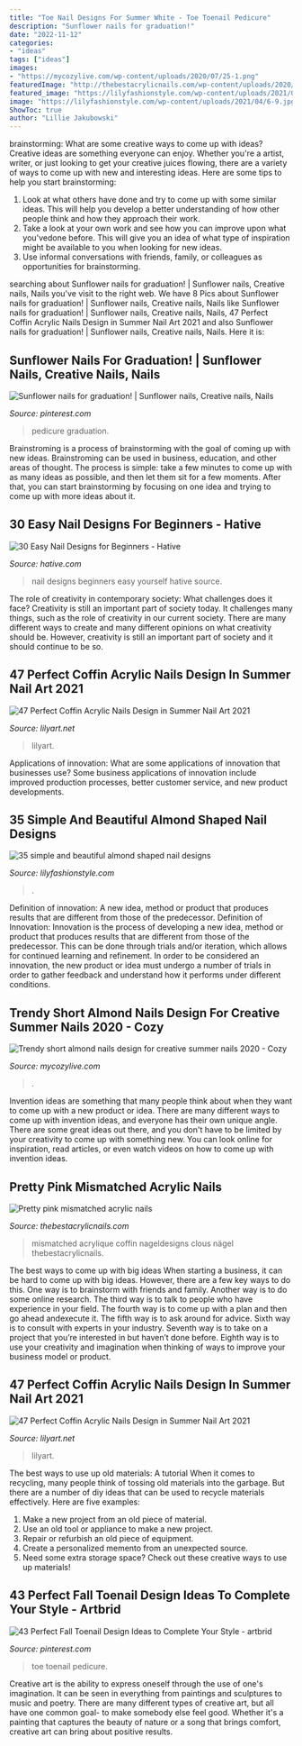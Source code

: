 ```yaml
---
title: "Toe Nail Designs For Summer White - Toe Toenail Pedicure"
description: "Sunflower nails for graduation!"
date: "2022-11-12"
categories:
- "ideas"
tags: ["ideas"]
images:
- "https://mycozylive.com/wp-content/uploads/2020/07/25-1.png"
featuredImage: "http://thebestacrylicnails.com/wp-content/uploads/2020/12/nail-art-designs-30-430x580.jpg"
featured_image: "https://lilyfashionstyle.com/wp-content/uploads/2021/04/6-9.jpg"
image: "https://lilyfashionstyle.com/wp-content/uploads/2021/04/6-9.jpg"
ShowToc: true
author: "Lillie Jakubowski"
---
```



brainstorming: What are some creative ways to come up with ideas?
Creative ideas are something everyone can enjoy. Whether you're a artist, writer, or just looking to get your creative juices flowing, there are a variety of ways to come up with new and interesting ideas. Here are some tips to help you start brainstorming: 
1. Look at what others have done and try to come up with some similar ideas. This will help you develop a better understanding of how other people think and how they approach their work. 
2. Take a look at your own work and see how you can improve upon what you'vedone before. This will give you an idea of what type of inspiration might be available to you when looking for new ideas. 
3. Use informal conversations with friends, family, or colleagues as opportunities for brainstorming.

	

		
searching about Sunflower nails for graduation! | Sunflower nails, Creative nails, Nails you've visit to the right web. We have 8 Pics about Sunflower nails for graduation! | Sunflower nails, Creative nails, Nails like Sunflower nails for graduation! | Sunflower nails, Creative nails, Nails, 47 Perfect Coffin Acrylic Nails Design in Summer Nail Art 2021 and also Sunflower nails for graduation! | Sunflower nails, Creative nails, Nails. Here it is:
		
    
## Sunflower Nails For Graduation! | Sunflower Nails, Creative Nails, Nails

<img loading=lazy src="https://i.pinimg.com/736x/51/41/d0/5141d028465ede3cf04836020d0a150d--sunflower-nails-sunflowers.jpg" onerror="this.onerror=null;this.src='https://tse4.mm.bing.net/th?id=OIP.1HT5bzTVpG0yICjrr3rVJAHaJ3&amp;pid=15.1';" alt="Sunflower nails for graduation! | Sunflower nails, Creative nails, Nails">

_Source: pinterest.com_

>pedicure graduation. 

	

Brainstroming is a process of brainstorming with the goal of coming up with new ideas. Brainstroming can be used in business, education, and other areas of thought. The process is simple: take a few minutes to come up with as many ideas as possible, and then let them sit for a few moments. After that, you can start brainstorming by focusing on one idea and trying to come up with more ideas about it.

    
## 30 Easy Nail Designs For Beginners - Hative

<img loading=lazy src="https://hative.com/wp-content/uploads/2014/11/easy-nail-designs/15-easy-nail-designs-for-beginners.jpg" onerror="this.onerror=null;this.src='https://tse4.mm.bing.net/th?id=OIP._J77519sm_agWHNC0quYgAHaJ4&amp;pid=15.1';" alt="30 Easy Nail Designs for Beginners - Hative">

_Source: hative.com_

>nail designs beginners easy yourself hative source. 

	

The role of creativity in contemporary society: What challenges does it face?
Creativity is still an important part of society today. It challenges many things, such as the role of creativity in our current society. There are many different ways to create and many different opinions on what creativity should be. However, creativity is still an important part of society and it should continue to be so.

    
## 47 Perfect Coffin Acrylic Nails Design In Summer Nail Art 2021

<img loading=lazy src="https://lilyart.net/wp-content/uploads/2021/05/30-14-683x1024.jpg" onerror="this.onerror=null;this.src='https://tse2.mm.bing.net/th?id=OIP.qLvpeAUz1uxfSo4QNXHqXAHaLG&amp;pid=15.1';" alt="47 Perfect Coffin Acrylic Nails Design in Summer Nail Art 2021">

_Source: lilyart.net_

>lilyart. 

	

Applications of innovation: What are some applications of innovation that businesses use?
Some business applications of innovation include improved production processes, better customer service, and new product developments.

    
## 35 Simple And Beautiful Almond Shaped Nail Designs

<img loading=lazy src="https://lilyfashionstyle.com/wp-content/uploads/2021/04/6-9.jpg" onerror="this.onerror=null;this.src='https://tse1.mm.bing.net/th?id=OIP.GKiueGqtuSRgI21hls7ULQHaLH&amp;pid=15.1';" alt="35 simple and beautiful almond shaped nail designs">

_Source: lilyfashionstyle.com_

>. 

	

Definition of innovation: A new idea, method or product that produces results that are different from those of the predecessor.
Definition of Innovation: 
Innovation is the process of developing a new idea, method or product that produces results that are different from those of the predecessor. This can be done through trials and/or iteration, which allows for continued learning and refinement. In order to be considered an innovation, the new product or idea must undergo a number of trials in order to gather feedback and understand how it performs under different conditions.

    
## Trendy Short Almond Nails Design For Creative Summer Nails 2020 - Cozy

<img loading=lazy src="https://mycozylive.com/wp-content/uploads/2020/07/25-1.png" onerror="this.onerror=null;this.src='https://tse3.mm.bing.net/th?id=OIP.j_hu4KnVtcEdzw2PrcS_cgHaKw&amp;pid=15.1';" alt="Trendy short almond nails design for creative summer nails 2020 - Cozy">

_Source: mycozylive.com_

>. 

	

Invention ideas are something that many people think about when they want to come up with a new product or idea. There are many different ways to come up with invention ideas, and everyone has their own unique angle. There are some great ideas out there, and you don't have to be limited by your creativity to come up with something new. You can look online for inspiration, read articles, or even watch videos on how to come up with invention ideas.

    
## Pretty Pink Mismatched Acrylic Nails

<img loading=lazy src="http://thebestacrylicnails.com/wp-content/uploads/2020/12/nail-art-designs-30-430x580.jpg" onerror="this.onerror=null;this.src='https://tse2.mm.bing.net/th?id=OIP.8WSRoqCvmlkRJuHGYbUEXQAAAA&amp;pid=15.1';" alt="Pretty pink mismatched acrylic nails">

_Source: thebestacrylicnails.com_

>mismatched acrylique coffin nageldesigns clous nägel thebestacrylicnails. 

	

The best ways to come up with big ideas
When starting a business, it can be hard to come up with big ideas. However, there are a few key ways to do this. One way is to brainstorm with friends and family. Another way is to do some online research. The third way is to talk to people who have experience in your field. The fourth way is to come up with a plan and then go ahead andexecute it. The fifth way is to ask around for advice. Sixth way is to consult with experts in your industry. Seventh way is to take on a project that you’re interested in but haven’t done before. Eighth way is to use your creativity and imagination when thinking of ways to improve your business model or product.

    
## 47 Perfect Coffin Acrylic Nails Design In Summer Nail Art 2021

<img loading=lazy src="https://lilyart.net/wp-content/uploads/2021/05/35-8-768x1152.jpg" onerror="this.onerror=null;this.src='https://tse3.mm.bing.net/th?id=OIP.tIGtsnz6eGB-QKrXCupjcQHaLH&amp;pid=15.1';" alt="47 Perfect Coffin Acrylic Nails Design in Summer Nail Art 2021">

_Source: lilyart.net_

>lilyart. 

	

The best ways to use up old materials: A tutorial
When it comes to recycling, many people think of tossing old materials into the garbage. But there are a number of diy ideas that can be used to recycle materials effectively. Here are five examples:
1. Make a new project from an old piece of material.
2. Use an old tool or appliance to make a new project.
3. Repair or refurbish an old piece of equipment. 
4. Create a personalized memento from an unexpected source.
5. Need some extra storage space? Check out these creative ways to use up materials!

    
## 43 Perfect Fall Toenail Design Ideas To Complete Your Style - Artbrid

<img loading=lazy src="https://i.pinimg.com/736x/d1/a6/56/d1a656ebd123d60d8b520a4fc0f8efc9.jpg" onerror="this.onerror=null;this.src='https://tse4.mm.bing.net/th?id=OIP.qVkuc1v43KlABclmfnYNmgHaKE&amp;pid=15.1';" alt="43 Perfect Fall Toenail Design Ideas to Complete Your Style - artbrid">

_Source: pinterest.com_

>toe toenail pedicure. 

	

Creative art is the ability to express oneself through the use of one's imagination. It can be seen in everything from paintings and sculptures to music and poetry. There are many different types of creative art, but all have one common goal- to make somebody else feel good. Whether it's a painting that captures the beauty of nature or a song that brings comfort, creative art can bring about positive results.


